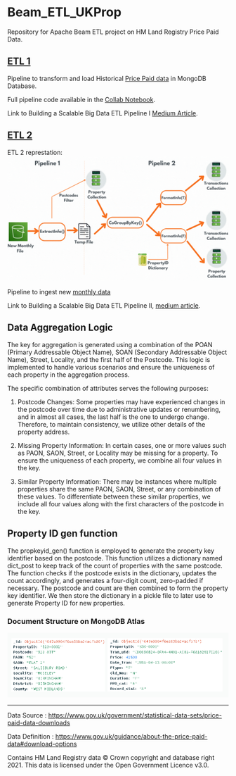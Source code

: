 # Beam_ETL_UKProp

Repository for Apache Beam ETL project on HM Land Registry Price Paid Data.

## [ETL 1](https://github.com/BVK23/Beam_ETL_UKProp/tree/main/ETL%201)

Pipeline to transform and load Historical [Price Paid data](https://www.gov.uk/government/statistical-data-sets/price-paid-data-downloads#single-file) in MongoDB Database.

Full pipeline code available in the [Collab Notebook](https://colab.research.google.com/drive/164hv_14QChqeqKgc2arvwBYgOYWamaf6).

Link to Building a Scalable Big Data ETL Pipeline I [Medium Article](https://medium.com/@varunkrishna97/building-a-scalable-big-data-etl-pipeline-apache-beam-python-sdk-with-mongodb-and-s3-i-o-ab334edc9999).

## [ETL 2](https://github.com/BVK23/Beam_ETL_UKProp/tree/main/ETL%202)

ETL 2 represtation: ![GIF](https://github.com/BVK23/Beam_ETL_UKProp/blob/main/ETL%202/ETL2_gif.gif)

Pipeline to ingest new [monthly data](https://www.gov.uk/government/statistical-data-sets/price-paid-data-downloads#april-2023-data-current-month)

Link to Building a Scalable Big Data ETL Pipeline II, [medium article](https://medium.com/@varunkrishna97/building-a-scalable-big-data-etl-pipeline-ii-apache-beam-python-sdk-with-mongodb-and-s3-i-o-59468a082e8b).

## Data Aggregation Logic

The key for aggregation is generated using a combination of the POAN (Primary Addressable Object Name), SOAN (Secondary Addressable Object Name), Street, Locality, and the first half of the Postcode. This logic is implemented to handle various scenarios and ensure the uniqueness of each property in the aggregation process.

The specific combination of attributes serves the following purposes:

1. Postcode Changes: Some properties may have experienced changes in the postcode over time due to administrative updates or renumbering, and in almost all cases, the last half is the one to undergo change. Therefore, to maintain consistency, we utilize other details of the property address.

2. Missing Property Information: In certain cases, one or more values such as PAON, SAON, Street, or Locality may be missing for a property. To ensure the uniqueness of each property, we combine all four values in the key.

3. Similar Property Information: There may be instances where multiple properties share the same PAON, SAON, Street, or any combination of these values. To differentiate between these similar properties, we include all four values along with the first characters of the postcode in the key.


## Property ID gen function

The propkeyid_gen() function is employed to generate the property key identifier based on the postcode. This function utilizes a dictionary named dict_post to keep track of the count of properties with the same postcode. The function checks if the postcode exists in the dictionary, updates the count accordingly, and generates a four-digit count, zero-padded if necessary. The postcode and count are then combined to form the property key identifier. We then store the dictionary in a pickle file to later use to generate Property ID  for new properties.

### Document Structure on MongoDB Atlas

![Image_of_Document_Struct](https://github.com/BVK23/Beam_ETL_UKProp/blob/main/ETL%201/MongoDB_coll_ilust.png)


---

Data Source : https://www.gov.uk/government/statistical-data-sets/price-paid-data-downloads 

Data Definition : https://www.gov.uk/guidance/about-the-price-paid-data#download-options

Contains HM Land Registry data © Crown copyright and database right 2021. This data is licensed under the Open Government Licence v3.0.
